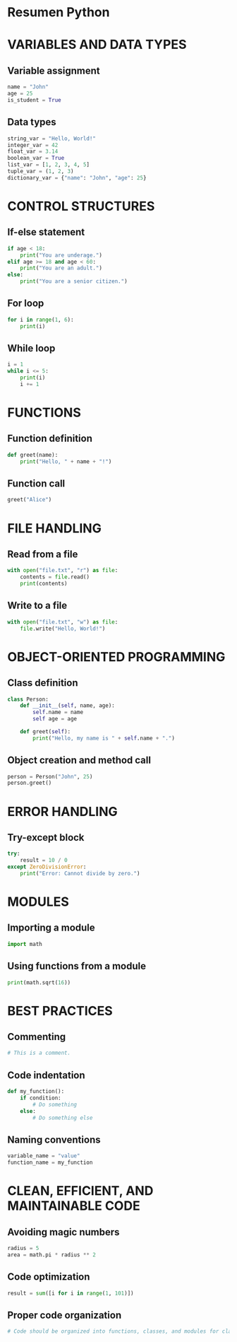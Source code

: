 # Resumen Python

# VARIABLES AND DATA TYPES

## Variable assignment

```python
name = "John"
age = 25
is_student = True
```

## Data types
```python
string_var = "Hello, World!"
integer_var = 42
float_var = 3.14
boolean_var = True
list_var = [1, 2, 3, 4, 5]
tuple_var = (1, 2, 3)
dictionary_var = {"name": "John", "age": 25}
```

# CONTROL STRUCTURES

## If-else statement
```python
if age < 18:
    print("You are underage.")
elif age >= 18 and age < 60:
    print("You are an adult.")
else:
    print("You are a senior citizen.")
```

## For loop
```python
for i in range(1, 6):
    print(i)
```

## While loop
```python
i = 1
while i <= 5:
    print(i)
    i += 1
```

# FUNCTIONS

## Function definition
```python
def greet(name):
    print("Hello, " + name + "!")
```

## Function call
```python
greet("Alice")
```

# FILE HANDLING

## Read from a file
```python
with open("file.txt", "r") as file:
    contents = file.read()
    print(contents)
```

## Write to a file
```python
with open("file.txt", "w") as file:
    file.write("Hello, World!")
```

# OBJECT-ORIENTED PROGRAMMING

## Class definition
```python
class Person:
    def __init__(self, name, age):
        self.name = name
        self age = age

    def greet(self):
        print("Hello, my name is " + self.name + ".")
```

## Object creation and method call
```python
person = Person("John", 25)
person.greet()
```

# ERROR HANDLING

## Try-except block
```python
try:
    result = 10 / 0
except ZeroDivisionError:
    print("Error: Cannot divide by zero.")
```

# MODULES

## Importing a module
```python
import math
```

## Using functions from a module
```python
print(math.sqrt(16))
```

# BEST PRACTICES

## Commenting
```python
# This is a comment.
```

## Code indentation
```python
def my_function():
    if condition:
        # Do something
    else:
        # Do something else
```

## Naming conventions
```python
variable_name = "value"
function_name = my_function
```

# CLEAN, EFFICIENT, AND MAINTAINABLE CODE

## Avoiding magic numbers
```python
radius = 5
area = math.pi * radius ** 2
```

## Code optimization
```python
result = sum([i for i in range(1, 101)])
```

## Proper code organization
```python
# Code should be organized into functions, classes, and modules for clarity and reusability.
```
```
